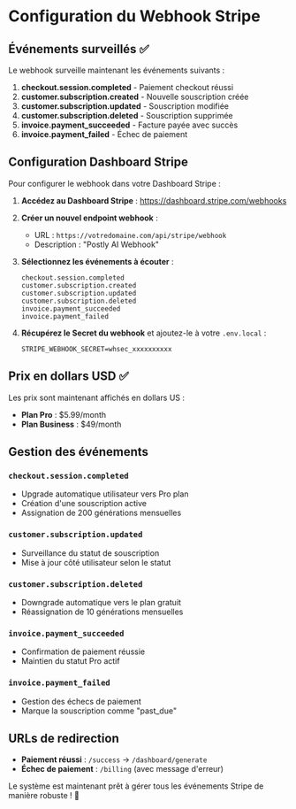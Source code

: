 # Configuration du Webhook Stripe

## Événements surveillés ✅

Le webhook surveille maintenant les événements suivants :

1. **checkout.session.completed** - Paiement checkout réussi
2. **customer.subscription.created** - Nouvelle souscription créée  
3. **customer.subscription.updated** - Souscription modifiée
4. **customer.subscription.deleted** - Souscription supprimée
5. **invoice.payment_succeeded** - Facture payée avec succès
6. **invoice.payment_failed** - Échec de paiement

## Configuration Dashboard Stripe

Pour configurer le webhook dans votre Dashboard Stripe :

1. **Accédez au Dashboard Stripe** : https://dashboard.stripe.com/webhooks

2. **Créer un nouvel endpoint webhook** :
   - URL : `https://votredomaine.com/api/stripe/webhook`
   - Description : "Postly AI Webhook"

3. **Sélectionnez les événements à écouter** :
   ```
   checkout.session.completed
   customer.subscription.created
   customer.subscription.updated  
   customer.subscription.deleted
   invoice.payment_succeeded
   invoice.payment_failed
   ```

4. **Récupérez le Secret du webhook** et ajoutez-le à votre `.env.local` :
   ```
   STRIPE_WEBHOOK_SECRET=whsec_xxxxxxxxxx
   ```

## Prix en dollars USD ✅

Les prix sont maintenant affichés en dollars US :
- **Plan Pro** : $5.99/month
- **Plan Business** : $49/month

## Gestion des événements

### `checkout.session.completed`
- Upgrade automatique utilisateur vers Pro plan
- Création d'une souscription active
- Assignation de 200 générations mensuelles

### `customer.subscription.updated`
- Surveillance du statut de souscription
- Mise à jour côté utilisateur selon le statut

### `customer.subscription.deleted`
- Downgrade automatique vers le plan gratuit
- Réassignation de 10 générations mensuelles

### `invoice.payment_succeeded`
- Confirmation de paiement réussie
- Maintien du statut Pro actif

### `invoice.payment_failed`
- Gestion des échecs de paiement
- Marque la souscription comme "past_due"

## URLs de redirection

- **Paiement réussi** : `/success` → `/dashboard/generate`
- **Échec de paiement** : `/billing` (avec message d'erreur)

Le système est maintenant prêt à gérer tous les événements Stripe de manière robuste ! 🚀
